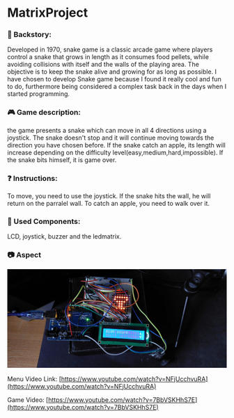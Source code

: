 # MatrixProject

### :scroll: Backstory: 
Developed in 1970, snake game is a classic arcade game where players control a snake that grows in length as it consumes food pellets, while avoiding collisions with itself and the walls of the playing area. The objective is to keep the snake alive and growing for as long as possible. I have chosen to develop Snake game because I found it really cool and fun to do, furthermore being considered a complex task back in the days when I started programming.

### :video_game: Game description: 
the game presents a snake which can move in all 4 directions using a joystick. The snake doesn't stop and it will continue moving towards the direction you have chosen before. If the snake catch an apple, its length will increase depending on the difficulty level(easy,medium,hard,impossible). If the snake bits himself, it is game over.

### :question: Instructions: 
To move, you need to use the joystick. If the snake hits the wall, he will return on the parralel wall. To catch an apple, you need to walk over it.
### :wrench: Used Components: 
LCD, joystick, buzzer and the ledmatrix.

### :camera: Aspect
<p align="left">
 <img src="https://github.com/Marius2504/MatrixProject/blob/main/photomenu.jpg" width="600">
</p>

Menu Video Link: [https://www.youtube.com/watch?v=NFjUcchvuRA](https://www.youtube.com/watch?v=NFjUcchvuRA)

Game Video: [https://www.youtube.com/watch?v=7BbVSKHhS7E](https://www.youtube.com/watch?v=7BbVSKHhS7E)
